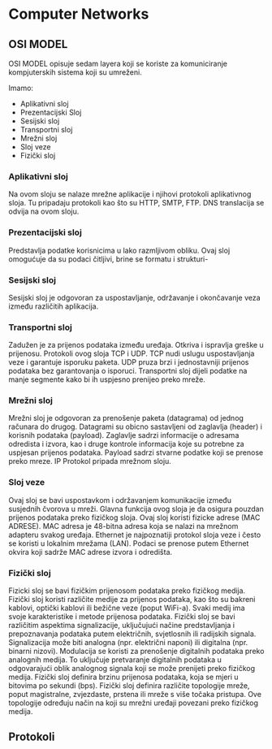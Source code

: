 # Computer Networks

## OSI MODEL

OSI MODEL opisuje sedam layera koji se koriste za komuniciranje kompjuterskih sistema koji su umreženi.

 Imamo:

 * Aplikativni sloj 
 * Prezentacijski Sloj
 * Sesijski sloj
 * Transportni sloj
 * Mrežni sloj
 * Sloj veze
 * Fizički sloj

 ### Aplikativni sloj

 Na ovom sloju se nalaze mrežne aplikacije i njihovi protokoli aplikativnog sloja. Tu pripadaju protokoli kao što su HTTP, SMTP, FTP. DNS translacija se odvija na ovom sloju. 

 ### Prezentacijski sloj

 Predstavlja podatke korisnicima u lako razmljivom obliku. Ovaj sloj omogućuje da su podaci čitljivi, brine se formatu i strukturi- 

 ### Sesijski sloj

 Sesijski sloj je odgovoran za uspostavljanje, održavanje i okončavanje veza između različitih aplikacija. 

 ### Transportni sloj

 Zadužen je za prijenos podataka između uređaja. Otkriva i ispravlja greške u prijenosu. Protokoli ovog sloja TCP i UDP. TCP nudi uslugu uspostavljanja veze i garantuje isporuku paketa. UDP pruza brzi i jednostavniji prijenos podataka bez garantovanja o isporuci.
 Transportni sloj dijeli podatke na manje segmente kako bi ih uspjesno prenijeo preko mreže. 

 ### Mrežni sloj

 Mrežni sloj je odgovoran za prenošenje paketa (datagrama) od jednog računara do drugog. Datagrami su obicno sastavljeni od zaglavlja (header) i korisnih podataka (payload). Zaglavlje sadrzi informacije o adresama odredista i izvora, kao i druge kontrole informacija koje su potrebne za uspjesan prijenos podataka. Payload sadrzi stvarne podatke koji se prenose preko mreze. IP Protokol pripada mrežnom sloju.

 ### Sloj veze

 Ovaj sloj se bavi uspostavkom i održavanjem komunikacije između susjednih čvorova u mreži. Glavna funkcija ovog sloja je da osigura pouzdan prijenos podataka preko fizičkog sloja. Ovaj sloj koristi fizicke adrese (MAC ADRESE). MAC adresa je 48-bitna adresa koja se nalazi na mrežnom adapteru svakog uređaja. Ethernet je najpoznatiji protokol sloja veze i često se koristi u lokalnim mrežama (LAN). Podaci se prenose putem Ethernet okvira koji sadrže MAC adrese izvora i odredišta.

 ### Fizički sloj

 Fizicki sloj se bavi fizičkim prijenosom podataka preko fizičkog medija. Fizički sloj koristi različite medije za prijenos podataka, kao što su bakreni kablovi, optički kablovi ili bežične veze (poput WiFi-a). Svaki medij ima svoje karakteristike i metode prijenosa podataka. Fizički sloj se bavi različitim aspektima signalizacije, uključujući načine predstavljanja i prepoznavanja podataka putem električnih, svjetlosnih ili radijskih signala. Signalizacija može biti analogna (npr. električni naponi) ili digitalna (npr. binarni nizovi). Modulacija se koristi za prenošenje digitalnih podataka preko analognih medija. To uključuje pretvaranje digitalnih podataka u odgovarajući oblik analognog signala koji se može prenijeti preko fizičkog medija. Fizički sloj definira brzinu prijenosa podataka, koja se mjeri u bitovima po sekundi (bps).  Fizički sloj definira različite topologije mreže, poput magistralne, zvjezdaste, prstena ili mreže s više točaka pristupa. Ove topologije određuju način na koji su mrežni uređaji povezani preko fizičkog medija.

 ## Protokoli

 